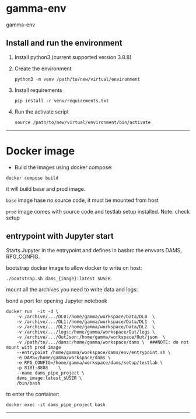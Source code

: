 # gamma-env
gamma-env

## Install and run the environment

1. Install python3 (current supported version 3.8.8)

2. Create the environment

    ```
    python3 -m venv /path/to/new/virtual/environment
    ```

3. Install requirements

    ```
    pip install -r venv/requirements.txt
    ```

4. Run the activate script

    ```
    source /path/to/new/virtual/environment/bin/activate
    ```

---

# Docker image

* Build the images using docker compose:
  
```[bash]
docker compose build
```

it will build base and prod image.

`base` image hase no source code, it must be mounted from host

`prod` image comes with source code and testlab setup installed. Note: check setup

## entrypoint with Jupyter start

Starts Jupyter in the entrypoint and defines in bashrc the envvars DAMS, RPG_CONFIG. 

bootstrap docker image to allow docker to write on host:

```[bash]
./bootstrap.sh dams_{image}:latest $USER
```

mount all the archives you need to write data and logs:

bond a port for opening Jupyter notebook

```[bash]
docker run  -it -d \
    -v /archive/.../DL0:/home/gamma/workspace/Data/DL0  \
    -v /archive/.../DL1:/home/gamma/workspace/Data/DL1  \
    -v /archive/.../DL2:/home/gamma/workspace/Data/DL2  \
    -v /archive/.../logs:/home/gamma/workspace/Out/logs \
    -v /archive/.../OutJson:/home/gamma/workspace/Out/json  \
    -v /path/to/.../dams:/home/gamma/workspace/dams \  ###NOTE: do not mount with prod image
    --entrypoint /home/gamma/workspace/dams/env/entrypoint.sh \
    -e DAMS=/home/gamma/workspace/dams \
    -e RPG_CONFIG=/home/gamma/workspace/dams/setup/testlab \
    -p 8101:8888    \
    --name dams_pipe_project \
    dams_image:latest_$USER \
    /bin/bash
```

to enter the container:

```[bash]
docker exec -it dams_pipe_project bash
```
-----------------------------------------
